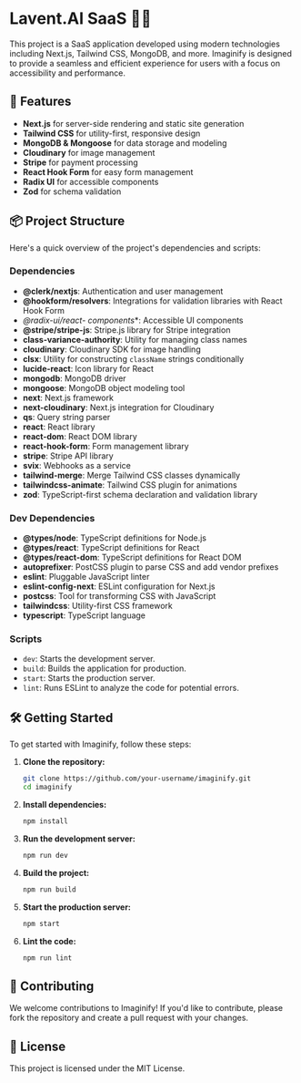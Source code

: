 # Lavent.AI SaaS 🎨✨
This project is a SaaS application developed using modern technologies including Next.js, Tailwind CSS, MongoDB, and more. Imaginify is designed to provide a seamless and efficient experience for users with a focus on accessibility and performance. 

## 🚀 Features

- **Next.js** for server-side rendering and static site generation
- **Tailwind CSS** for utility-first, responsive design
- **MongoDB & Mongoose** for data storage and modeling
- **Cloudinary** for image management
- **Stripe** for payment processing
- **React Hook Form** for easy form management
- **Radix UI** for accessible components
- **Zod** for schema validation

## 📦 Project Structure

Here's a quick overview of the project's dependencies and scripts:

### Dependencies

- **@clerk/nextjs**: Authentication and user management
- **@hookform/resolvers**: Integrations for validation libraries with React Hook Form
- **@radix-ui/react-* components**: Accessible UI components
- **@stripe/stripe-js**: Stripe.js library for Stripe integration
- **class-variance-authority**: Utility for managing class names
- **cloudinary**: Cloudinary SDK for image handling
- **clsx**: Utility for constructing `className` strings conditionally
- **lucide-react**: Icon library for React
- **mongodb**: MongoDB driver
- **mongoose**: MongoDB object modeling tool
- **next**: Next.js framework
- **next-cloudinary**: Next.js integration for Cloudinary
- **qs**: Query string parser
- **react**: React library
- **react-dom**: React DOM library
- **react-hook-form**: Form management library
- **stripe**: Stripe API library
- **svix**: Webhooks as a service
- **tailwind-merge**: Merge Tailwind CSS classes dynamically
- **tailwindcss-animate**: Tailwind CSS plugin for animations
- **zod**: TypeScript-first schema declaration and validation library

### Dev Dependencies

- **@types/node**: TypeScript definitions for Node.js
- **@types/react**: TypeScript definitions for React
- **@types/react-dom**: TypeScript definitions for React DOM
- **autoprefixer**: PostCSS plugin to parse CSS and add vendor prefixes
- **eslint**: Pluggable JavaScript linter
- **eslint-config-next**: ESLint configuration for Next.js
- **postcss**: Tool for transforming CSS with JavaScript
- **tailwindcss**: Utility-first CSS framework
- **typescript**: TypeScript language

### Scripts

- `dev`: Starts the development server.
- `build`: Builds the application for production.
- `start`: Starts the production server.
- `lint`: Runs ESLint to analyze the code for potential errors.

## 🛠️ Getting Started

To get started with Imaginify, follow these steps:

1. **Clone the repository:**
   ```sh
   git clone https://github.com/your-username/imaginify.git
   cd imaginify
   ```

2. **Install dependencies:**
   ```sh
   npm install
   ```

3. **Run the development server:**
   ```sh
   npm run dev
   ```

4. **Build the project:**
   ```sh
   npm run build
   ```

5. **Start the production server:**
   ```sh
   npm start
   ```

6. **Lint the code:**
   ```sh
   npm run lint
   ```

## 🌟 Contributing

We welcome contributions to Imaginify! If you'd like to contribute, please fork the repository and create a pull request with your changes.

## 📜 License

This project is licensed under the MIT License.
